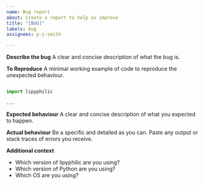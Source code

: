 ```yaml
---
name: Bug report
about: Create a report to help us improve
title: "[BUG]"
labels: bug
assignees: p-j-smith

---
```


**Describe the bug**
A clear and concise description of what the bug is.


**To Reproduce**
A minimal working example of code to reproduce the unexpected behaviour.


``` python

import lipyphilic

...


```

**Expected behaviour**
A clear and concise description of what you expected to happen.

**Actual behaviour**
Be a specific and detailed as you can. Paste any output or stack traces of errors you receive.


**Additional context**

- Which version of lipyphilic are you using?
- Which version of Python are you using?
- Which OS are you using?
